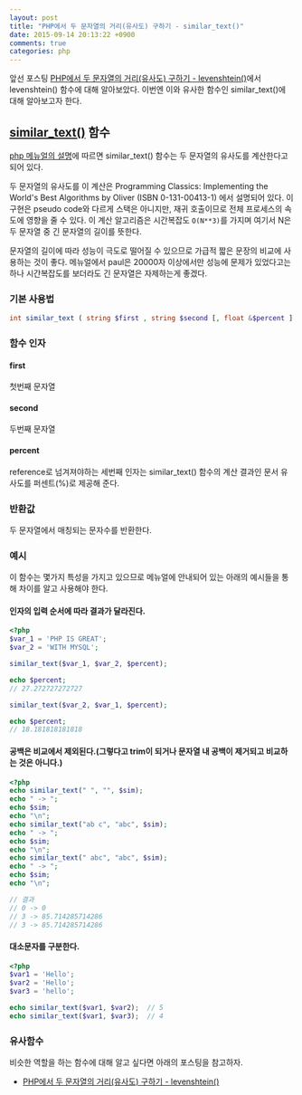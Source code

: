 ```yaml
---
layout: post
title: "PHP에서 두 문자열의 거리(유사도) 구하기 - similar_text()"
date: 2015-09-14 20:13:22 +0900
comments: true
categories: php
---
```

앞선 포스팅 [PHP에서 두 문자열의 거리(유사도) 구하기 - levenshtein()](/2015/09/14/calculate-distance-between-two-strings-in-php-levenshtein/)에서 levenshtein() 함수에 대해 알아보았다. 이번엔 이와 유사한 함수인 similar_text()에 대해 알아보고자 한다.

## [similar_text()](http://php.net/manual/en/function.similar-text.php) 함수

[php 메뉴얼의 설명](http://php.net/manual/en/function.similar-text.php)에 따르면 similar_text() 함수는 두 문자열의 유사도를 계산한다고 되어 있다.

두 문자열의 유사도를 이 계산은 Programming Classics: Implementing the World's Best Algorithms by Oliver (ISBN 0-131-00413-1) 에서 설명되어 있다. 이 구현은 pseudo code와 다르게 스택은 아니지만, 재귀 호출이므로 전체 프로세스의 속도에 영향을 줄 수 있다. 이 계산 알고리즘은 시간복잡도 `O(N**3)`를 가지며 여기서 N은 두 문자열 중 긴 문자열의 길이를 뜻한다.

문자열의 길이에 따라 성능이 극도로 떨어질 수 있으므로 가급적 짧은 문장의 비교에 사용하는 것이 좋다. 메뉴얼에서 paul은 20000자 이상에서만 성능에 문제가 있었다고는 하나 시간복잡도를 보더라도 긴 문자열은 자제하는게 좋겠다.

### 기본 사용법

```php
int similar_text ( string $first , string $second [, float &$percent ] )
```

### 함수 인자

#### first
첫번째 문자열

#### second
두번째 문자열

#### percent
reference로 넘겨져야하는 세번째 인자는 similar_text() 함수의 계산 결과인 문서 유사도를 퍼센트(%)로 제공해 준다.

### 반환값

두 문자열에서 매칭되는 문자수를 반환한다.


### 예시

이 함수는 몇가지 특성을 가지고 있으므로 메뉴얼에 안내되어 있는 아래의 예시들을 통해 차이를 알고 사용해야 한다.

#### 인자의 입력 순서에 따라 결과가 달라진다.

```php
<?php
$var_1 = 'PHP IS GREAT';
$var_2 = 'WITH MYSQL';

similar_text($var_1, $var_2, $percent);

echo $percent;
// 27.272727272727

similar_text($var_2, $var_1, $percent);

echo $percent;
// 18.181818181818
```

#### 공백은 비교에서 제외된다.(그렇다고 trim이 되거나 문자열 내 공백이 제거되고 비교하는 것은 아니다.)

```php
<?php
echo similar_text(" ", "", $sim);
echo " -> ";
echo $sim;
echo "\n";
echo similar_text("ab c", "abc", $sim);
echo " -> ";
echo $sim;
echo "\n";
echo similar_text(" abc", "abc", $sim);
echo " -> ";
echo $sim;
echo "\n";

// 결과
// 0 -> 0
// 3 -> 85.714285714286
// 3 -> 85.714285714286
```

#### 대소문자를 구분한다.

```php
<?php
$var1 = 'Hello';
$var2 = 'Hello';
$var3 = 'hello';

echo similar_text($var1, $var2);  // 5
echo similar_text($var1, $var3);  // 4
```

### 유사함수

비슷한 역할을 하는 함수에 대해 알고 싶다면 아래의 포스팅을 참고하자.

* [PHP에서 두 문자열의 거리(유사도) 구하기 - levenshtein()](/2015/09/14/calculate-distance-between-two-strings-in-php-levenshtein/)
